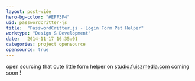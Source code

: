 ```yaml
---
layout: post-wide
hero-bg-color: "#EFF3F4"
uid: passwordcritter-js
title:  "PasswordCritter.js - Login Form Pet Helper"
worktype: "Design & Development"
date:   2014-11-17 16:35:01
categories: project opensource
opensource: true
---
```


<p>
  open sourcing that cute little form helper on <a target="_blank" href="studio.fuiszmedia.com">studio.fuiszmedia.com</a> coming soon !
</p>

<p>
</p>

